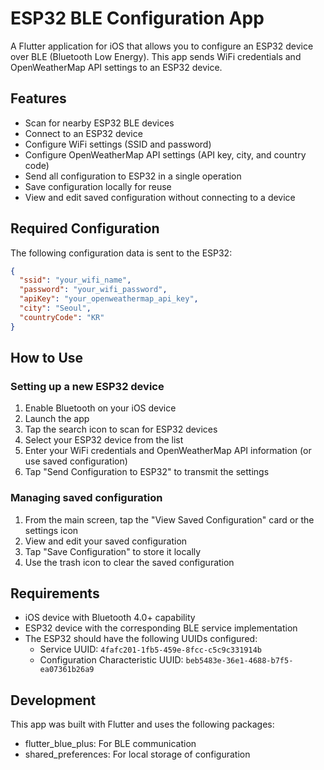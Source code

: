 # ESP32 BLE Configuration App

A Flutter application for iOS that allows you to configure an ESP32 device over BLE (Bluetooth Low Energy). This app sends WiFi credentials and OpenWeatherMap API settings to an ESP32 device.

## Features

- Scan for nearby ESP32 BLE devices
- Connect to an ESP32 device
- Configure WiFi settings (SSID and password)
- Configure OpenWeatherMap API settings (API key, city, and country code)
- Send all configuration to ESP32 in a single operation
- Save configuration locally for reuse
- View and edit saved configuration without connecting to a device

## Required Configuration

The following configuration data is sent to the ESP32:

```json
{
  "ssid": "your_wifi_name",
  "password": "your_wifi_password",
  "apiKey": "your_openweathermap_api_key",
  "city": "Seoul",
  "countryCode": "KR"
}
```

## How to Use

### Setting up a new ESP32 device

1. Enable Bluetooth on your iOS device
2. Launch the app
3. Tap the search icon to scan for ESP32 devices
4. Select your ESP32 device from the list
5. Enter your WiFi credentials and OpenWeatherMap API information (or use saved configuration)
6. Tap "Send Configuration to ESP32" to transmit the settings

### Managing saved configuration

1. From the main screen, tap the "View Saved Configuration" card or the settings icon
2. View and edit your saved configuration
3. Tap "Save Configuration" to store it locally
4. Use the trash icon to clear the saved configuration

## Requirements

- iOS device with Bluetooth 4.0+ capability
- ESP32 device with the corresponding BLE service implementation
- The ESP32 should have the following UUIDs configured:
  - Service UUID: `4fafc201-1fb5-459e-8fcc-c5c9c331914b`
  - Configuration Characteristic UUID: `beb5483e-36e1-4688-b7f5-ea07361b26a9`

## Development

This app was built with Flutter and uses the following packages:

- flutter_blue_plus: For BLE communication
- shared_preferences: For local storage of configuration
